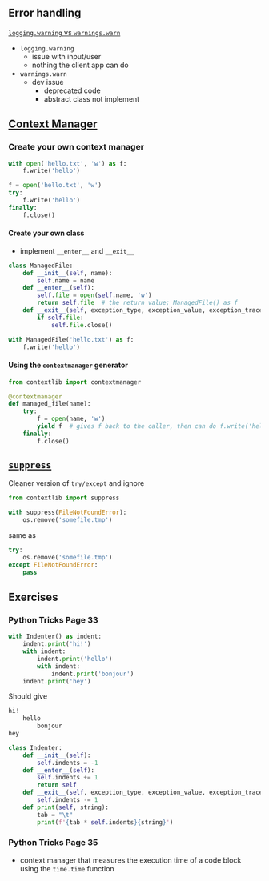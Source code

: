 ## Error handling

[`logging.warning` vs `warnings.warn`](https://stackoverflow.com/questions/9595009/warnings-warn-vs-logging-warning/14762106#14762106)

-   `logging.warning`
    -   issue with input/user
    -   nothing the client app can do
-   `warnings.warn`
    -   dev issue
        -   deprecated code
        -   abstract class not implement

## [Context Manager](https://realpython.com/python-with-statement/#creating-function-based-context-managers)

### Create your own context manager


```python
with open('hello.txt', 'w') as f:
    f.write('hello')
```


```python
f = open('hello.txt', 'w')
try:
    f.write('hello')
finally:
    f.close()
```

#### Create your own class

- implement `__enter__` and `__exit__`

```py
class ManagedFile:
    def __init__(self, name):
        self.name = name
    def __enter__(self):
        self.file = open(self.name, 'w')
        return self.file  # the return value; ManagedFile() as f
    def __exit__(self, exception_type, exception_value, exception_traceback):
        if self.file:
            self.file.close()
```

```python
with ManagedFile('hello.txt') as f:
    f.write('hello')
```

#### Using the `contextmanager` generator

```python
from contextlib import contextmanager

@contextmanager
def managed_file(name):
    try:
        f = open(name, 'w')
        yield f  # gives f back to the caller, then can do f.write('hello')
    finally:
        f.close()
```


## [`suppress`](https://docs.python.org/3/library/contextlib.html#contextlib.suppress)

Cleaner version of `try/except` and ignore

```python
from contextlib import suppress

with suppress(FileNotFoundError):
    os.remove('somefile.tmp')
```
same as

```python
try:
    os.remove('somefile.tmp')
except FileNotFoundError:
    pass
```




## Exercises

### Python Tricks Page 33

```python
with Indenter() as indent:
    indent.print('hi!')
    with indent:
        indent.print('hello')
        with indent:
            indent.print('bonjour')
    indent.print('hey')
```

Should give

```python
hi!
    hello
        bonjour
hey
```

```python
class Indenter:
    def __init__(self):
        self.indents = -1
    def __enter__(self):
        self.indents += 1
        return self
    def __exit__(self, exception_type, exception_value, exception_traceback):
        self.indents -= 1
    def print(self, string):
        tab = "\t"
        print(f'{tab * self.indents}{string}')
```


### Python Tricks Page 35
- context manager that measures the execution time of a code block using the `time.time` function